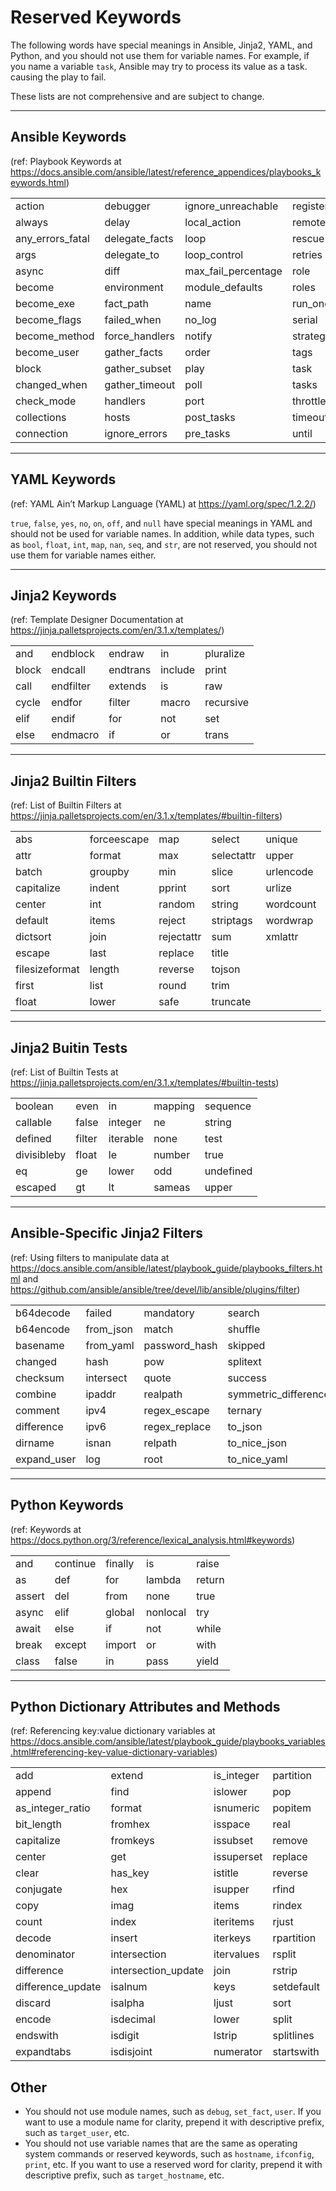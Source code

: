 # Reserved Keywords

The following words have special meanings in Ansible, Jinja2, YAML, and Python, and you should not use them for variable names. For example, if you name a variable `task`, Ansible may try to process its value as a task. causing the play to fail.

These lists are not comprehensive and are subject to change.

-----

## Ansible Keywords

(ref: Playbook Keywords at <https://docs.ansible.com/ansible/latest/reference_appendices/playbooks_keywords.html>)

|                  |                |                     |             |                    |
|------------------|----------------|---------------------|-------------|--------------------|
| action           | debugger       | ignore_unreachable  | register    | vars               |
| always           | delay          | local_action        | remote_user | vars_files         |
| any_errors_fatal | delegate_facts | loop                | rescue      | vars_prompt        |
| args             | delegate_to    | loop_control        | retries     | when               |
| async            | diff           | max_fail_percentage | role        | with_cartesian     |
| become           | environment    | module_defaults     | roles       | with_dict          |
| become_exe       | fact_path      | name                | run_once    | with_flattened     |
| become_flags     | failed_when    | no_log              | serial      | with_indexed_items |
| become_method    | force_handlers | notify              | strategy    | with_items         |
| become_user      | gather_facts   | order               | tags        | with_list          |
| block            | gather_subset  | play                | task        | with_nested        |
| changed_when     | gather_timeout | poll                | tasks       | with_random_choice |
| check_mode       | handlers       | port                | throttle    | with_sequence      |
| collections      | hosts          | post_tasks          | timeout     | with_subelements   |
| connection       | ignore_errors  | pre_tasks           | until       | with_together      |

-----

## YAML Keywords

(ref: YAML Ain’t Markup Language (YAML) at <https://yaml.org/spec/1.2.2/>)

`true`, `false`, `yes`, `no`, `on`, `off`, and `null` have special meanings in YAML and should not be used for variable names. In addition, while data types, such as `bool`, `float`, `int`, `map`, `nan`, `seq`, and `str`, are not reserved, you should not use them for variable names either.

-----

## Jinja2 Keywords

(ref: Template Designer Documentation at <https://jinja.palletsprojects.com/en/3.1.x/templates/>)

|       |           |          |         |           |
|-------|-----------|----------|---------|-----------|
| and   | endblock  | endraw   | in      | pluralize |
| block | endcall   | endtrans | include | print     |
| call  | endfilter | extends  | is      | raw       |
| cycle | endfor    | filter   | macro   | recursive |
| elif  | endif     | for      | not     | set       |
| else  | endmacro  | if       | or      | trans     |

-----

## Jinja2 Builtin Filters

(ref: List of Builtin Filters at <https://jinja.palletsprojects.com/en/3.1.x/templates/#builtin-filters>)

|                |             |            |            |           |
|----------------|-------------|------------|------------|-----------|
| abs            | forceescape | map        | select     | unique    |
| attr           | format      | max        | selectattr | upper     |
| batch          | groupby     | min        | slice      | urlencode |
| capitalize     | indent      | pprint     | sort       | urlize    |
| center         | int         | random     | string     | wordcount |
| default        | items       | reject     | striptags  | wordwrap  |
| dictsort       | join        | rejectattr | sum        | xmlattr   |
| escape         | last        | replace    | title      |           |
| filesizeformat | length      | reverse    | tojson     |           |
| first          | list        | round      | trim       |           |
| float          | lower       | safe       | truncate   |           |

-----

## Jinja2 Buitin Tests

(ref: List of Builtin Tests at <https://jinja.palletsprojects.com/en/3.1.x/templates/#builtin-tests>)

|             |        |          |         |           |
|-------------|--------|----------|---------|-----------|
| boolean     | even   | in       | mapping | sequence  |
| callable    | false  | integer  | ne      | string    |
| defined     | filter | iterable | none    | test      |
| divisibleby | float  | le       | number  | true      |
| eq          | ge     | lower    | odd     | undefined |
| escaped     | gt     | lt       | sameas  | upper     |

-----

## Ansible-Specific Jinja2 Filters

(ref: Using filters to manipulate data at <https://docs.ansible.com/ansible/latest/playbook_guide/playbooks_filters.html> and <https://github.com/ansible/ansible/tree/devel/lib/ansible/plugins/filter>)

|             |           |               |                      |                 |
|-------------|-----------|---------------|----------------------|-----------------|
| b64decode   | failed    | mandatory     | search               | to_uuid         |
| b64encode   | from_json | match         | shuffle              | to_yaml         |
| basename    | from_yaml | password_hash | skipped              | union           |
| changed     | hash      | pow           | splitext             | version_compare |
| checksum    | intersect | quote         | success              | win_basename    |
| combine     | ipaddr    | realpath      | symmetric_difference | win_dirname     |
| comment     | ipv4      | regex_escape  | ternary              | win_splitdrive  |
| difference  | ipv6      | regex_replace | to_json              |                 |
| dirname     | isnan     | relpath       | to_nice_json         |                 |
| expand_user | log       | root          | to_nice_yaml         |                 |

-----

## Python Keywords

(ref: Keywords at <https://docs.python.org/3/reference/lexical_analysis.html#keywords>)

|        |          |         |          |        |
|--------|----------|---------|----------|--------|
| and    | continue | finally | is       | raise  |
| as     | def      | for     | lambda   | return |
| assert | del      | from    | none     | true   |
| async  | elif     | global  | nonlocal | try    |
| await  | else     | if      | not      | while  |
| break  | except   | import  | or       | with   |
| class  | false    | in      | pass     | yield  |

-----

## Python Dictionary Attributes and Methods

(ref: Referencing key:value dictionary variables at <https://docs.ansible.com/ansible/latest/playbook_guide/playbooks_variables.html#referencing-key-value-dictionary-variables>)

|                   |                     |            |            |                             |
|-------------------|---------------------|------------|------------|-----------------------------|
| add               | extend              | is_integer | partition  | strip                       |
| append            | find                | islower    | pop        | swapcase                    |
| as_integer_ratio  | format              | isnumeric  | popitem    | symmetric_difference        |
| bit_length        | fromhex             | isspace    | real       | symmetric_difference_update |
| capitalize        | fromkeys            | issubset   | remove     | title                       |
| center            | get                 | issuperset | replace    | translate                   |
| clear             | has_key             | istitle    | reverse    | union                       |
| conjugate         | hex                 | isupper    | rfind      | update                      |
| copy              | imag                | items      | rindex     | upper                       |
| count             | index               | iteritems  | rjust      | values                      |
| decode            | insert              | iterkeys   | rpartition | viewitems                   |
| denominator       | intersection        | itervalues | rsplit     | viewkeys                    |
| difference        | intersection_update | join       | rstrip     | viewvalues                  |
| difference_update | isalnum             | keys       | setdefault | zfill                       |
| discard           | isalpha             | ljust      | sort       |                             |
| encode            | isdecimal           | lower      | split      |                             |
| endswith          | isdigit             | lstrip     | splitlines |                             |
| expandtabs        | isdisjoint          | numerator  | startswith |                             |

## Other

- You should not use module names, such as `debug`, `set_fact`, `user`. If you want to use a module name for clarity, prepend it with descriptive prefix, such as `target_user`, etc.
- You should not use variable names that are the same as operating system commands or reserved keywords, such as `hostname`, `ifconfig`, `print`, etc. If you want to use a reserved word for clarity, prepend it with descriptive prefix, such as `target_hostname`, etc.
